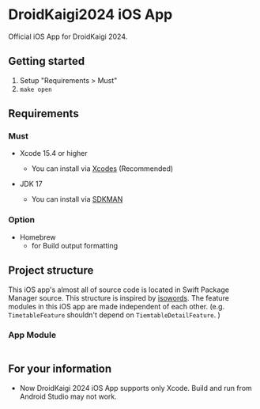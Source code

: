 # DroidKaigi2024 iOS App

Official iOS App for DroidKaigi 2024.

## Getting started

1. Setup "Requirements > Must"
2. `make open`

## Requirements

### Must

- Xcode 15.4 or higher
  - You can install via [Xcodes](https://www.xcodes.app/) (Recommended)

- JDK 17
  - You can install via [SDKMAN](https://sdkman.io)

### Option
- Homebrew
  - for Build output formatting

## Project structure

This iOS app's almost all of source code is located in Swift Package Manager source. This structure is inspired by [isowords](https://github.com/pointfreeco/isowords).
The feature modules in this iOS app are made independent of each other. (e.g. `TimetableFeature` shouldn't depend on `TiemtableDetailFeature`. )

### App Module

```mermaid

```

## For your information

- Now DroidKaigi 2024 iOS App supports only Xcode. Build and run from Android Studio may not work.


